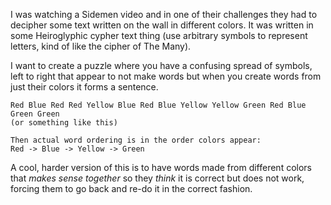 I was watching a Sidemen video and in one of their challenges they had to decipher some text written on the wall in different colors. It was written in some Heiroglyphic cypher text thing (use arbitrary symbols to represent letters, kind of like the cipher of The Many). 

I want to create a puzzle where you have a confusing spread of symbols, left to right that appear to not make words but when you create words from just their colors it forms a sentence.

```
Red Blue Red Red Yellow Blue Red Blue Yellow Yellow Green Red Blue Green Green
(or something like this)

Then actual word ordering is in the order colors appear:
Red -> Blue -> Yellow -> Green
```

A cool, harder version of this is to have words made from different colors that *makes sense together* so they *think* it is correct but does not work, forcing them to go back and re-do it in the correct fashion. 